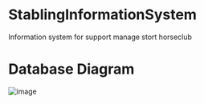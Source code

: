 # StablingInformationSystem

Information system for support manage stort horseclub

# Database Diagram
![image](https://github.com/user-attachments/assets/a32d2e72-5781-4b51-88c2-4d84b37e1d9d)

